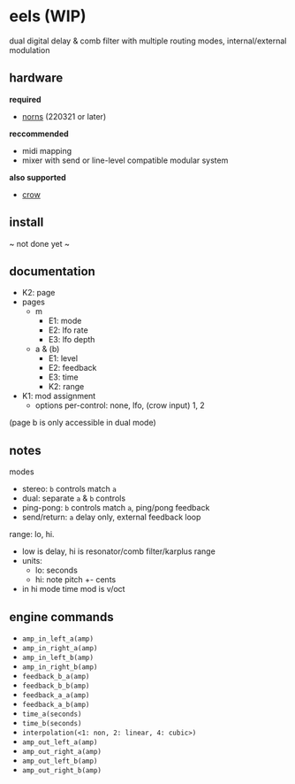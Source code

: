 # eels (WIP)

dual digital delay & comb filter with multiple routing modes, internal/external modulation

## hardware

**required**

- [norns](https://github.com/p3r7/awesome-monome-norns) (220321 or later)

**reccommended**

- midi mapping
- mixer with send or line-level compatible modular system

**also supported**

- [crow](https://monome.org/docs/crow/)


## install

~ not done yet ~

## documentation

- K2: page
- pages
    - m
        - E1: mode
        - E2: lfo rate
        - E3: lfo depth
    - a & (b)
        - E1: level
        - E2: feedback
        - E3: time
        - K2: range
- K1: mod assignment
    - options per-control: none, lfo, (crow input) 1, 2

(page b is only accessible in dual mode)

## notes

modes
- stereo: `b` controls match `a`
- dual: separate `a` & `b` controls
- ping-pong: `b` controls match `a`, ping/pong feedback
- send/return: `a` delay only, external feedback loop

range: lo, hi. 
- low is delay, hi is resonator/comb filter/karplus range
- units:
    - lo: seconds
    - hi: note pitch +- cents
- in hi mode time mod is v/oct

## engine commands

- `amp_in_left_a(amp)`
- `amp_in_right_a(amp)`
- `amp_in_left_b(amp)`
- `amp_in_right_b(amp)`
- `feedback_b_a(amp)`
- `feedback_b_b(amp)`
- `feedback_a_a(amp)`
- `feedback_a_b(amp)`
- `time_a(seconds)`
- `time_b(seconds)`
- `interpolation(<1: non, 2: linear, 4: cubic>)`
- `amp_out_left_a(amp)`
- `amp_out_right_a(amp)`
- `amp_out_left_b(amp)`
- `amp_out_right_b(amp)`
